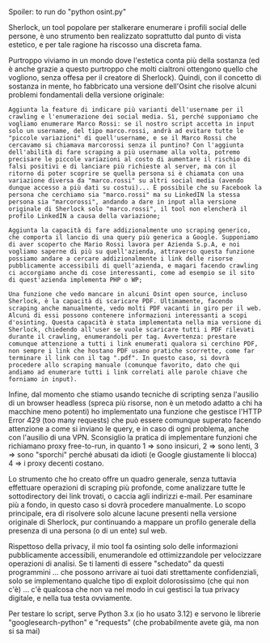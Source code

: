 Spoiler: to run do "python osint.py"

Sherlock, un tool popolare per stalkerare enumerare i profili social delle persone, è uno strumento ben realizzato soprattutto dal punto di vista estetico, e per tale ragione ha riscosso una discreta fama.

Purtroppo viviamo in un mondo dove l'estetica conta più della sostanza (ed è anche grazie a questo purtroppo che molti cialtroni ottengono quello che vogliono, senza offesa per il creatore di Sherlock).
Quindi, con il concetto di sostanza in mente, ho fabbricato una versione dell'Osint che risolve alcuni problemi fondamentali della versione originale:

    Aggiunta la feature di indicare più varianti dell'username per il crawling e l'enumerazione dei social media. Sì, perché supponiamo che vogliamo enumerare Marco Rossi: se il nostro script accetta in input solo un username, del tipo marco.rossi, andrà ad evitare tutte le "piccole variazioni" di quell'username, e se il Marco Rossi che cercavamo si chiamava marcorossi senza il puntino? Con l'aggiunta dell'abilità di fare scraping a più username alla volta, potremo precisare le piccole variazioni al costo di aumentare il rischio di falsi positivi e di lanciare più richieste al server, ma con il ritorno di poter scoprire se quella persona si è chiamata con una variazione diversa da "marco.rossi" su altri social media (avendo dunque accesso a più dati su costui)... È possibile che su Facebook la persona che cerchiamo sia "marco.rossi" ma su LinkedIN la stessa persona sia "marcorossi", andando a dare in input alla versione originale di Sherlock solo "marco.rossi", il tool non elencherà il profilo LinkedIN a causa della variazione;

    Aggiunta la capacità di fare addizionalmente uno scraping generico, che comporta il lancio di una query più generica a Google. Supponiamo di aver scoperto che Mario Rossi lavora per Azienda S.p.A, e noi vogliamo saperne di più su quell'azienda, attraverso questa funzione possiamo andare a cercare addizionalmente i link delle risorse pubblicamente accessibili di quell'azienda, e magari facendo crawling ci accorgiamo anche di cose interessanti, come ad esempio se il sito di quest'azienda implementa PHP o WP;

    Una funzione che vedo mancare in alcuni Osint open source, incluso Sherlock, è la capacità di scaricare PDF. Ultimamente, facendo scraping anche manualmente, vedo molti PDF vacanti in giro per il web. Alcuni di essi possono contenere informazioni interessanti a scopi d'osinting. Questa capacità è stata implementata nella mia versione di Sherlock, chiedendo all'user se vuole scaricare tutti i PDF rilevati durante il crawling, enumerandoli per tag. Avvertenza: prestare comunque attenzione a tutti i link enumerati qualora si cerchino PDF, non sempre i link che hostano PDF usano pratiche scorrette, come far terminare il link con il tag ".pdf". In questo caso, si dovrà procedere allo scraping manuale (comunque favorito, dato che qui andiamo ad enumerare tutti i link correlati alle parole chiave che forniamo in input).

Infine, dal momento che stiamo usando tecniche di scripting senza l'ausilio di un browser headless (spreca più risorse, non è un metodo adatto a chi ha macchine meno potenti) ho implementato una funzione che gestisce l'HTTP Error 429 (too many requests) che può essere comunque superato facendo attenzione a come si inviano le query, e in caso di ogni problema, anche con l'ausilio di una VPN. Sconsiglio la pratica di implementare funzioni che richiamano proxy free-to-run, in quanto 1 => sono insicuri, 2 => sono lenti, 3 => sono "sporchi" perché abusati da idioti (e Google giustamente li blocca) 4 => i proxy decenti costano.

Lo strumento che ho creato offre un quadro generale, senza tuttavia effettuare operazioni di scraping più profonde, come analizzare tutte le sottodirectory dei link trovati, o caccia agli indirizzi e-mail. Per esaminare più a fondo, in questo caso si dovrà procedere manualmente. Lo scopo principale, era di risolvere solo alcune lacune presenti nella versione originale di Sherlock, pur continuando a mappare un profilo generale della presenza di una persona (o di un ente) sul web.

Rispettoso della privacy, il mio tool fa osinting solo delle informazioni pubblicamente accessibili, enumerandole ed ottimizzandole per velocizzare operazioni di analisi. Se ti lamenti di essere "schedato" da questi programmini ... che possono arrivare ai tuoi dati strettamente confidenziali, solo se implementano qualche tipo di exploit dolorosissimo (che qui non c'è) ... c'è qualcosa che non va nel modo in cui gestisci la tua privacy digitale, e nella tua testa ovviamente.

Per testare lo script, serve Python 3.x (io ho usato 3.12) e servono le librerie "googlesearch-python" e "requests" (che probabilmente avete già, ma non si sa mai)
